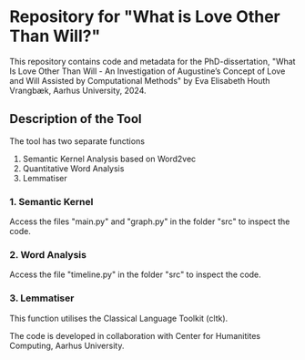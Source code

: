 # Repository for "What is Love Other Than Will?"

This repository contains code and metadata for the PhD-dissertation, "What Is Love Other Than Will  - An Investigation of Augustine’s Concept of Love and Will Assisted by Computational Methods" by Eva Elisabeth Houth Vrangbæk, Aarhus University, 2024.

## Description of the Tool

The tool has two separate functions

1. Semantic Kernel Analysis based on Word2vec
2. Quantitative Word Analysis
3. Lemmatiser

### 1. Semantic Kernel
Access the files "main.py" and "graph.py" in the folder "src" to inspect the code.

### 2. Word Analysis
Access the file "timeline.py" in the folder "src" to inspect the code.

### 3. Lemmatiser 
This function utilises the Classical Language Toolkit (cltk).

The code is developed in collaboration with Center for Humanitites Computing, Aarhus University.
